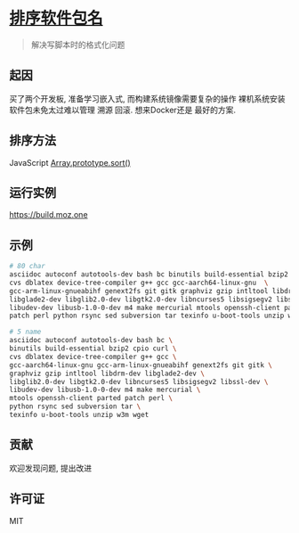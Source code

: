 # [排序软件包名](https://github.com/initdc/sorting-software-name)
> 解决写脚本时的格式化问题

## 起因

买了两个开发板, 准备学习嵌入式, 而构建系统镜像需要复杂的操作
裸机系统安装软件包未免太过难以管理 溯源 回滚. 想来Docker还是
最好的方案.

## 排序方法

JavaScript [Array.prototype.sort()](https://mdn1.moz.one/en-US/docs/Web/JavaScript/Reference/Global_Objects/Array/sort)


## 运行实例

https://build.moz.one


## 示例

```sh
# 80 char
asciidoc autoconf autotools-dev bash bc binutils build-essential bzip2 cpio curl  \
cvs dblatex device-tree-compiler g++ gcc gcc-aarch64-linux-gnu  \
gcc-arm-linux-gnueabihf genext2fs git gitk graphviz gzip intltool libdrm-dev  \
libglade2-dev libglib2.0-dev libgtk2.0-dev libncurses5 libsigsegv2 libssl-dev  \
libudev-dev libusb-1.0-0-dev m4 make mercurial mtools openssh-client parted  \
patch perl python rsync sed subversion tar texinfo u-boot-tools unzip w3m wget  

# 5 name
asciidoc autoconf autotools-dev bash bc \
binutils build-essential bzip2 cpio curl \
cvs dblatex device-tree-compiler g++ gcc \
gcc-aarch64-linux-gnu gcc-arm-linux-gnueabihf genext2fs git gitk \
graphviz gzip intltool libdrm-dev libglade2-dev \
libglib2.0-dev libgtk2.0-dev libncurses5 libsigsegv2 libssl-dev \
libudev-dev libusb-1.0-0-dev m4 make mercurial \
mtools openssh-client parted patch perl \
python rsync sed subversion tar \
texinfo u-boot-tools unzip w3m wget 
```

## 贡献

欢迎发现问题, 提出改进

## 许可证

MIT

